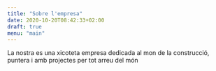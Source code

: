 ```yaml
---
title: "Sobre l'empresa"
date: 2020-10-20T08:42:33+02:00
draft: true
menu: "main"
---
```


La nostra es una xicoteta empresa dedicada al mon de la 
construcció, puntera i amb projectes per tot arreu del món


